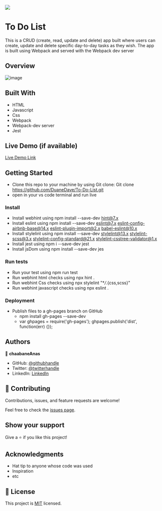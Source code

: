 ![](https://img.shields.io/badge/Microverse-blueviolet)

# To Do List

 This is a CRUD (create, read, update and delete) app built where users can create, update and delete specific day-to-day tasks as they wish. The app is built using Webpack and served with the Webpack dev server

## Overview
![image](https://user-images.githubusercontent.com/99597333/222122320-8fb4f852-875e-4f58-9592-c400cf0221a5.png)


## Built With

- HTML
- Javascript
- Css
- Webpack
- Webpack-dev server
- Jest
## Live Demo (if available)

[Live Demo Link](https://chaabaneanas.github.io/To-do-List/#)


## Getting Started
- Clone this repo to your machine by using Git clone: Git clone https://github.com/DuaneDave/To-Do-List.git
- open in your vs code terminal and run live


### Install

- Install webhint using npm install --save-dev hint@7.x
- Install eslint using npm install --save-dev eslint@7.x eslint-config-airbnb-base@14.x eslint-plugin-import@2.x babel-eslint@10.x
- Install stylelint using npm install --save-dev stylelint@13.x stylelint-scss@3.x stylelint-config-standard@21.x stylelint-csstree-validator@1.x
- Install jest using npm i --save-dev jest
- Install jsDom using npm install --save-dev jes


### Run tests

- Run your test using npm run test
- Run webhint html checks using npx hint .
- Run webhint Css checks using npx stylelint "\*_/_.{css,scss}"
- Run webhint javascript checks using npx eslint .

### Deployment

- Publish files to a gh-pages branch on GitHub
  - npm install gh-pages --save-dev
  - var ghpages = require('gh-pages');
    ghpages.publish('dist', function(err) {});

## Authors

👤 **chaabaneAnas**

- GitHub: [@githubhandle](https://github.com/githubhandle)
- Twitter: [@twitterhandle](https://twitter.com/twitterhandle)
- LinkedIn: [LinkedIn](https://linkedin.com/in/linkedinhandle)



## 🤝 Contributing

Contributions, issues, and feature requests are welcome!

Feel free to check the [issues page](https://github.com/ChaabaneAnas/To-do-List/issues).

## Show your support

Give a ⭐️ if you like this project!

## Acknowledgments

- Hat tip to anyone whose code was used
- Inspiration
- etc

## 📝 License

This project is [MIT](./MIT.md) licensed.
